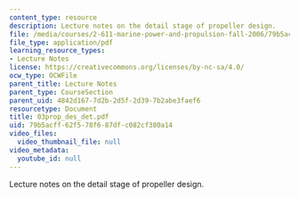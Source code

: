 ```yaml
---
content_type: resource
description: Lecture notes on the detail stage of propeller design.
file: /media/courses/2-611-marine-power-and-propulsion-fall-2006/79b5acff62f578f687dfc082cf380a14_03prop_des_det.pdf
file_type: application/pdf
learning_resource_types:
- Lecture Notes
license: https://creativecommons.org/licenses/by-nc-sa/4.0/
ocw_type: OCWFile
parent_title: Lecture Notes
parent_type: CourseSection
parent_uid: 4842d167-7d2b-2d5f-2d39-7b2abe3faef6
resourcetype: Document
title: 03prop_des_det.pdf
uid: 79b5acff-62f5-78f6-87df-c082cf380a14
video_files:
  video_thumbnail_file: null
video_metadata:
  youtube_id: null
---
```

Lecture notes on the detail stage of propeller design.